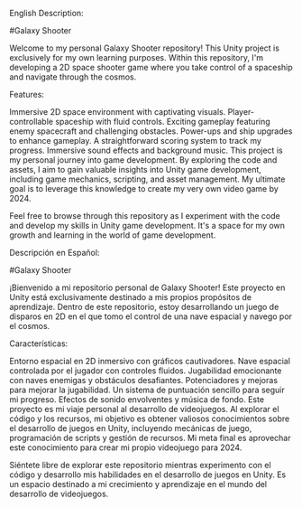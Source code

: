 English Description:

#Galaxy Shooter

Welcome to my personal Galaxy Shooter repository! This Unity project is exclusively for my own learning purposes. Within this repository, I'm developing a 2D space shooter game where you take control of a spaceship and navigate through the cosmos.

Features:

Immersive 2D space environment with captivating visuals.
Player-controllable spaceship with fluid controls.
Exciting gameplay featuring enemy spacecraft and challenging obstacles.
Power-ups and ship upgrades to enhance gameplay.
A straightforward scoring system to track my progress.
Immersive sound effects and background music.
This project is my personal journey into game development. By exploring the code and assets, I aim to gain valuable insights into Unity game development, including game mechanics, scripting, and asset management. My ultimate goal is to leverage this knowledge to create my very own video game by 2024.

Feel free to browse through this repository as I experiment with the code and develop my skills in Unity game development. It's a space for my own growth and learning in the world of game development.



Descripción en Español:

#Galaxy Shooter

¡Bienvenido a mi repositorio personal de Galaxy Shooter! Este proyecto en Unity está exclusivamente destinado a mis propios propósitos de aprendizaje. Dentro de este repositorio, estoy desarrollando un juego de disparos en 2D en el que tomo el control de una nave espacial y navego por el cosmos.

Características:

Entorno espacial en 2D inmersivo con gráficos cautivadores.
Nave espacial controlada por el jugador con controles fluidos.
Jugabilidad emocionante con naves enemigas y obstáculos desafiantes.
Potenciadores y mejoras para mejorar la jugabilidad.
Un sistema de puntuación sencillo para seguir mi progreso.
Efectos de sonido envolventes y música de fondo.
Este proyecto es mi viaje personal al desarrollo de videojuegos. Al explorar el código y los recursos, mi objetivo es obtener valiosos conocimientos sobre el desarrollo de juegos en Unity, incluyendo mecánicas de juego, programación de scripts y gestión de recursos. Mi meta final es aprovechar este conocimiento para crear mi propio videojuego para 2024.

Siéntete libre de explorar este repositorio mientras experimento con el código y desarrollo mis habilidades en el desarrollo de juegos en Unity. Es un espacio destinado a mi crecimiento y aprendizaje en el mundo del desarrollo de videojuegos.
